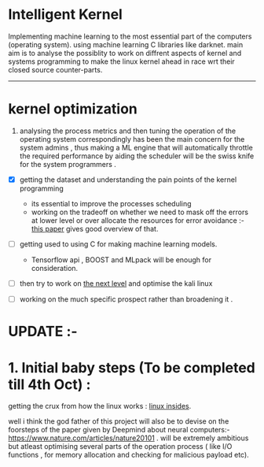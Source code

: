 # Intelligent Kernel
Implementing machine learning  to the most essential part of the computers (operating system). using machine learning C libraries like darknet. main aim is to analyse the possiblity to  work on diffrent aspects of  kernel and systems programming to make the linux kernel ahead in race wrt their closed source counter-parts.

----------------
# kernel optimization

1.  analysing the process metrics and then tuning the operation of the operating system correspondingly has been the main concern  for the  system admins , thus making a ML engine that will automatically throttle the required performance  by  aiding the scheduler will be the swiss knife for the  system programmers .
  - [X]  getting the dataset and understanding the pain points of the kernel programming <br>
        -  its essential to improve the processes scheduling 
        -  working on the  tradeoff on whether we need to mask off the errors at lower level or over allocate the resources                for error avoidance :-[this paper](https://arxiv.org/abs/1809.05859) gives good overview of that.
 

  - [ ]  getting used to using C  for making machine learning models.
        - Tensorflow api , BOOST and MLpack will be enough for consideration.
  
  - [ ] then try to work on [the next level](https://docs.kali.org/development/recompiling-the-kali-linux-kernel) and optimise         the kali linux
  
  - [ ] working on the much specific prospect rather than broadening it . 
  
# UPDATE :- 
# 1. Initial baby steps (To be completed till 4th Oct) : 
getting the crux from how the linux works : [linux insides](https://legacy.gitbook.com/book/0xax/linux-insides/details). 




well i think the god father of this project will also be to devise on the foorsteps of the  paper given by Deepmind about neural computers:- https://www.nature.com/articles/nature20101 . will be  extremely ambitious but atleast optimising several parts of the operation process ( like  I/O functions , for  memory allocation and checking for malicious  payload etc).
